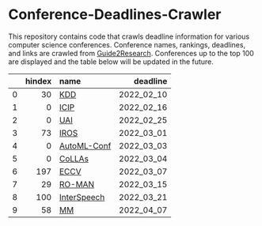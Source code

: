 # Conference-Deadlines-Crawler 

 This repository contains code that crawls deadline information for various computer science conferences. Conference names, rankings, deadlines, and links are crawled from [Guide2Research](https://www.guide2research.com/topconf/machine-learning). Conferences up to the top 100 are displayed and the table below will be updated in the future.

|    |   hindex | name                                           |   deadline |
|---:|---------:|:-----------------------------------------------|-----------:|
|  0 |       30 | [KDD](https://www.kdd.org/kdd2022/)            | 2022_02_10 |
|  1 |        0 | [ICIP](https://2022.ieeeicip.org)              | 2022_02_16 |
|  2 |        0 | [UAI](https://www.auai.org/uai2022/)           | 2022_02_25 |
|  3 |       73 | [IROS](https://iros2022.org/)                  | 2022_03_01 |
|  4 |        0 | [AutoML-Conf](https://automl.cc/)              | 2022_03_03 |
|  5 |        0 | [CoLLAs](https://lifelong-ml.cc)               | 2022_03_04 |
|  6 |      197 | [ECCV](https://eccv2022.ecva.net/)             | 2022_03_07 |
|  7 |       29 | [RO-MAN](http://www.ro-man2022.org/)           | 2022_03_15 |
|  8 |      100 | [InterSpeech](http://www.interspeech2022.org/) | 2022_03_21 |
|  9 |       58 | [MM](https://2022.acmmm.org/)                  | 2022_04_07 |